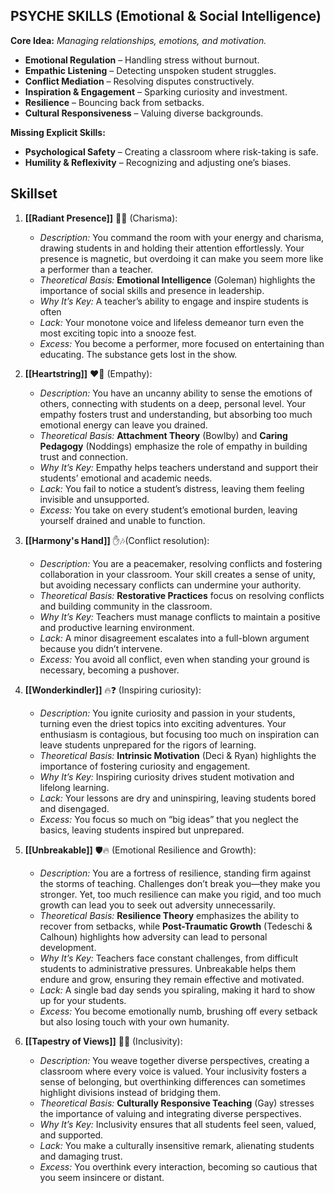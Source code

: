 
## **PSYCHE SKILLS (Emotional & Social Intelligence)**

**Core Idea:** _Managing relationships, emotions, and motivation._

- **Emotional Regulation** – Handling stress without burnout.
- **Empathic Listening** – Detecting unspoken student struggles.
- **Conflict Mediation** – Resolving disputes constructively.
- **Inspiration & Engagement** – Sparking curiosity and investment.
- **Resilience** – Bouncing back from setbacks.
- **Cultural Responsiveness** – Valuing diverse backgrounds.

**Missing Explicit Skills:**

- **Psychological Safety** – Creating a classroom where risk-taking is safe.
- **Humility & Reflexivity** – Recognizing and adjusting one’s biases.

## **Skillset**

1. **[[Radiant Presence]]** 🌟👑 (Charisma):
    - *Description:* You command the room with your energy and charisma, drawing students in and holding their attention effortlessly. Your presence is magnetic, but overdoing it can make you seem more like a performer than a teacher.
    - _Theoretical Basis:_ **Emotional Intelligence** (Goleman) highlights the importance of social skills and presence in leadership.
    - _Why It’s Key:_ A teacher’s ability to engage and inspire students is often 
    - _Lack:_ Your monotone voice and lifeless demeanor turn even the most exciting topic into a snooze fest.
    - _Excess:_ You become a performer, more focused on entertaining than educating. The substance gets lost in the show.
    
2. **[[Heartstring]]** ❤️🎻 (Empathy):  
	- *Description:* You have an uncanny ability to sense the emotions of others, connecting with students on a deep, personal level. Your empathy fosters trust and understanding, but absorbing too much emotional energy can leave you drained.   
	- _Theoretical Basis:_ **Attachment Theory** (Bowlby) and **Caring Pedagogy** (Noddings) emphasize the role of empathy in building trust and connection.
    - _Why It’s Key:_ Empathy helps teachers understand and support their students’ emotional and academic needs.
    - _Lack:_ You fail to notice a student’s distress, leaving them feeling invisible and unsupported.
    - _Excess:_ You take on every student’s emotional burden, leaving yourself drained and unable to function.
    
3. **[[Harmony's Hand]]** ✋🎶(Conflict resolution):
    - *Description:* You are a peacemaker, resolving conflicts and fostering collaboration in your classroom. Your skill creates a sense of unity, but avoiding necessary conflicts can undermine your authority.
    - _Theoretical Basis:_ **Restorative Practices** focus on resolving conflicts and building community in the classroom.
    - _Why It’s Key:_ Teachers must manage conflicts to maintain a positive and productive learning environment.
    - _Lack:_ A minor disagreement escalates into a full-blown argument because you didn’t intervene.
    - _Excess:_ You avoid all conflict, even when standing your ground is necessary, becoming a pushover.
    
4. **[[Wonderkindler]]** 🔥❓ (Inspiring curiosity): 
    - *Description:* You ignite curiosity and passion in your students, turning even the driest topics into exciting adventures. Your enthusiasm is contagious, but focusing too much on inspiration can leave students unprepared for the rigors of learning.
    - _Theoretical Basis:_ **Intrinsic Motivation** (Deci & Ryan) highlights the importance of fostering curiosity and engagement.
    - _Why It’s Key:_ Inspiring curiosity drives student motivation and lifelong learning.
    - _Lack:_ Your lessons are dry and uninspiring, leaving students bored and disengaged.
    - _Excess:_ You focus so much on “big ideas” that you neglect the basics, leaving students inspired but unprepared.
    
5. **[[Unbreakable]]** 🛡️🔥 (Emotional Resilience and Growth):  
	- *Description:* You are a fortress of resilience, standing firm against the storms of teaching. Challenges don’t break you—they make you stronger. Yet, too much resilience can make you rigid, and too much growth can lead you to seek out adversity unnecessarily.
	-  _Theoretical Basis:_ **Resilience Theory** emphasizes the ability to recover from setbacks, while **Post-Traumatic Growth** (Tedeschi & Calhoun) highlights how adversity can lead to personal development.
	- _Why It’s Key:_ Teachers face constant challenges, from difficult students to administrative pressures. Unbreakable helps them endure and grow, ensuring they remain effective and motivated.
	- _Lack:_ A single bad day sends you spiraling, making it hard to show up for your students.
	- _Excess:_ You become emotionally numb, brushing off every setback but also losing touch with your own humanity.
    
6. **[[Tapestry of Views]]** 🧵🌈 (Inclusivity):
    - *Description:* You weave together diverse perspectives, creating a classroom where every voice is valued. Your inclusivity fosters a sense of belonging, but overthinking differences can sometimes highlight divisions instead of bridging them.
    - _Theoretical Basis:_ **Culturally Responsive Teaching** (Gay) stresses the importance of valuing and integrating diverse perspectives.
    - _Why It’s Key:_ Inclusivity ensures that all students feel seen, valued, and supported.
    - _Lack:_ You make a culturally insensitive remark, alienating students and damaging trust.
    - _Excess:_ You overthink every interaction, becoming so cautious that you seem insincere or distant.

